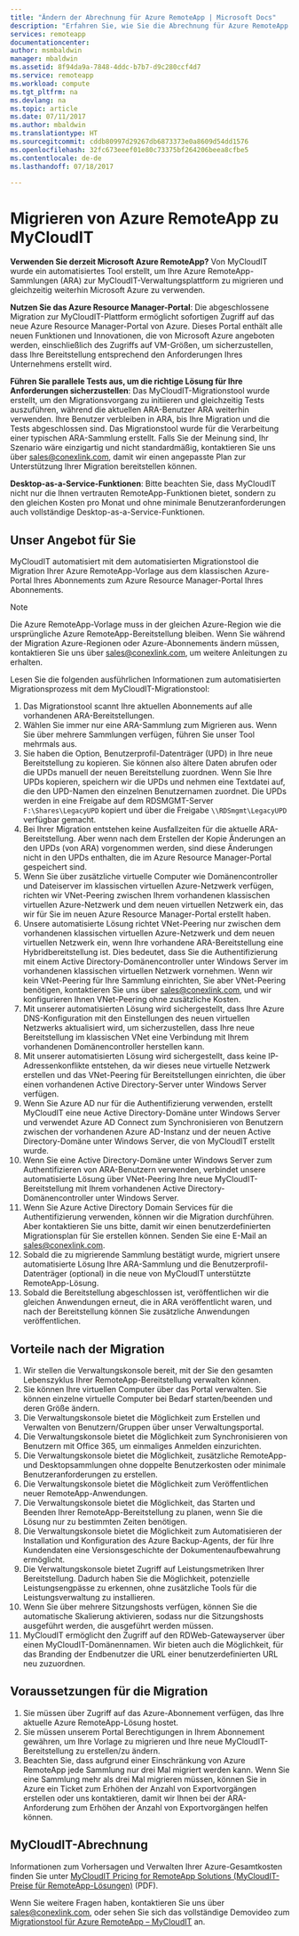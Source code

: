 ```yaml
---
title: "Ändern der Abrechnung für Azure RemoteApp | Microsoft Docs"
description: "Erfahren Sie, wie Sie die Abrechnung für Azure RemoteApp beenden."
services: remoteapp
documentationcenter: 
author: msmbaldwin
manager: mbaldwin
ms.assetid: 8f94da9a-7848-4ddc-b7b7-d9c280ccf4d7
ms.service: remoteapp
ms.workload: compute
ms.tgt_pltfrm: na
ms.devlang: na
ms.topic: article
ms.date: 07/11/2017
ms.author: mbaldwin
ms.translationtype: HT
ms.sourcegitcommit: cddb80997d29267db6873373e0a8609d54dd1576
ms.openlocfilehash: 32fc673eeef01e80c73375bf264206beea8cfbe5
ms.contentlocale: de-de
ms.lasthandoff: 07/18/2017

---
```

# <a name="migrate-from-azure-remoteapp-to-mycloudit"></a>Migrieren von Azure RemoteApp zu MyCloudIT 

**Verwenden Sie derzeit Microsoft Azure RemoteApp?** Von MyCloudIT wurde ein automatisiertes Tool erstellt, um Ihre Azure RemoteApp-Sammlungen (ARA) zur MyCloudIT-Verwaltungsplattform zu migrieren und gleichzeitig weiterhin Microsoft Azure zu verwenden.

**Nutzen Sie das Azure Resource Manager-Portal**: Die abgeschlossene Migration zur MyCloudIT-Plattform ermöglicht sofortigen Zugriff auf das neue Azure Resource Manager-Portal von Azure. Dieses Portal enthält alle neuen Funktionen und Innovationen, die von Microsoft Azure angeboten werden, einschließlich des Zugriffs auf VM-Größen, um sicherzustellen, dass Ihre Bereitstellung entsprechend den Anforderungen Ihres Unternehmens erstellt wird.

**Führen Sie parallele Tests aus, um die richtige Lösung für Ihre Anforderungen sicherzustellen**: Das MyCloudIT-Migrationstool wurde erstellt, um den Migrationsvorgang zu initiieren und gleichzeitig Tests auszuführen, während die aktuellen ARA-Benutzer ARA weiterhin verwenden.  Ihre Benutzer verbleiben in ARA, bis Ihre Migration und die Tests abgeschlossen sind.  Das Migrationstool wurde für die Verarbeitung einer typischen ARA-Sammlung erstellt.  Falls Sie der Meinung sind, Ihr Szenario wäre einzigartig und nicht standardmäßig, kontaktieren Sie uns über [sales@conexlink.com](mailto:sales@conexlink.com), damit wir einen angepasste Plan zur Unterstützung Ihrer Migration bereitstellen können.

**Desktop-as-a-Service-Funktionen**: Bitte beachten Sie, dass MyCloudIT nicht nur die Ihnen vertrauten RemoteApp-Funktionen bietet, sondern zu den gleichen Kosten pro Monat und ohne minimale Benutzeranforderungen auch vollständige Desktop-as-a-Service-Funktionen.

## <a name="what-we-will-do-for-you"></a>Unser Angebot für Sie

MyCloudIT automatisiert mit dem automatisierten Migrationstool die Migration Ihrer Azure RemoteApp-Vorlage aus dem klassischen Azure-Portal Ihres Abonnements zum Azure Resource Manager-Portal Ihres Abonnements.  

> [!NOTE]
> Die Azure RemoteApp-Vorlage muss in der gleichen Azure-Region wie die ursprüngliche Azure RemoteApp-Bereitstellung bleiben.  Wenn Sie während der Migration Azure-Regionen oder Azure-Abonnements ändern müssen, kontaktieren Sie uns über [sales@conexlink.com](mailto:sales@conexlink.com), um weitere Anleitungen zu erhalten.

Lesen Sie die folgenden ausführlichen Informationen zum automatisierten Migrationsprozess mit dem MyCloudIT-Migrationstool:

1. Das Migrationstool scannt Ihre aktuellen Abonnements auf alle vorhandenen ARA-Bereitstellungen.  
2. Wählen Sie immer nur eine ARA-Sammlung zum Migrieren aus.  Wenn Sie über mehrere Sammlungen verfügen, führen Sie unser Tool mehrmals aus.
3. Sie haben die Option, Benutzerprofil-Datenträger (UPD) in Ihre neue Bereitstellung zu kopieren. Sie können also ältere Daten abrufen oder die UPDs manuell der neuen Bereitstellung zuordnen. Wenn Sie Ihre UPDs kopieren, speichern wir die UPDs und nehmen eine Textdatei auf, die den UPD-Namen den einzelnen Benutzernamen zuordnet.  Die UPDs werden in eine Freigabe auf dem RDSMGMT-Server `F:\Shares\LegacyUPD` kopiert und über die Freigabe `\\RDSmgmt\LegacyUPD` verfügbar gemacht. 
4. Bei Ihrer Migration entstehen keine Ausfallzeiten für die aktuelle ARA-Bereitstellung.  Aber wenn nach dem Erstellen der Kopie Änderungen an den UPDs (von ARA) vorgenommen werden, sind diese Änderungen nicht in den UPDs enthalten, die im Azure Resource Manager-Portal gespeichert sind. 
5. Wenn Sie über zusätzliche virtuelle Computer wie Domänencontroller und Dateiserver im klassischen virtuellen Azure-Netzwerk verfügen, richten wir VNet-Peering zwischen Ihrem vorhandenen klassischen virtuellen Azure-Netzwerk und dem neuen virtuellen Netzwerk ein, das wir für Sie im neuen Azure Resource Manager-Portal erstellt haben.
6. Unsere automatisierte Lösung richtet VNet-Peering nur zwischen dem vorhandenen klassischen virtuellen Azure-Netzwerk und dem neuen virtuellen Netzwerk ein, wenn Ihre vorhandene ARA-Bereitstellung eine Hybridbereitstellung ist. Dies bedeutet, dass Sie die Authentifizierung mit einem Active Directory-Domänencontroller unter Windows Server im vorhandenen klassischen virtuellen Netzwerk vornehmen. Wenn wir kein VNet-Peering für Ihre Sammlung einrichten, Sie aber VNet-Peering benötigen, kontaktieren Sie uns über [sales@conexlink.com](mailto:sales@conexlink.com), und wir konfigurieren Ihnen VNet-Peering ohne zusätzliche Kosten.
7. Mit unserer automatisierten Lösung wird sichergestellt, dass Ihre Azure DNS-Konfiguration mit den Einstellungen des neuen virtuellen Netzwerks aktualisiert wird, um sicherzustellen, dass Ihre neue Bereitstellung im klassischen VNet eine Verbindung mit Ihrem vorhandenen Domänencontroller herstellen kann.
8. Mit unserer automatisierten Lösung wird sichergestellt, dass keine IP-Adressenkonflikte entstehen, da wir dieses neue virtuelle Netzwerk erstellen und das VNet-Peering für Bereitstellungen einrichten, die über einen vorhandenen Active Directory-Server unter Windows Server verfügen.
9. Wenn Sie Azure AD nur für die Authentifizierung verwenden, erstellt MyCloudIT eine neue Active Directory-Domäne unter Windows Server und verwendet Azure AD Connect zum Synchronisieren von Benutzern zwischen der vorhandenen Azure AD-Instanz und der neuen Active Directory-Domäne unter Windows Server, die von MyCloudIT erstellt wurde.
10. Wenn Sie eine Active Directory-Domäne unter Windows Server zum Authentifizieren von ARA-Benutzern verwenden, verbindet unsere automatisierte Lösung über VNet-Peering Ihre neue MyCloudIT-Bereitstellung mit Ihrem vorhandenen Active Directory-Domänencontroller unter Windows Server.
11. Wenn Sie Azure Active Directory Domain Services für die Authentifizierung verwenden, können wir die Migration durchführen. Aber kontaktieren Sie uns bitte, damit wir einen benutzerdefinierten Migrationsplan für Sie erstellen können.  Senden Sie eine E-Mail an [sales@conexlink.com](mailto:sales@conexlink.com). 
12. Sobald die zu migrierende Sammlung bestätigt wurde, migriert unsere automatisierte Lösung Ihre ARA-Sammlung und die Benutzerprofil-Datenträger (optional) in die neue von MyCloudIT unterstützte RemoteApp-Lösung.
13. Sobald die Bereitstellung abgeschlossen ist, veröffentlichen wir die gleichen Anwendungen erneut, die in ARA veröffentlicht waren, und nach der Bereitstellung können Sie zusätzliche Anwendungen veröffentlichen.

## <a name="post-migration-benefits"></a>Vorteile nach der Migration

1. Wir stellen die Verwaltungskonsole bereit, mit der Sie den gesamten Lebenszyklus Ihrer RemoteApp-Bereitstellung verwalten können.
2. Sie können Ihre virtuellen Computer über das Portal verwalten.  Sie können einzelne virtuelle Computer bei Bedarf starten/beenden und deren Größe ändern.
3. Die Verwaltungskonsole bietet die Möglichkeit zum Erstellen und Verwalten von Benutzern/Gruppen über unser Verwaltungsportal.
4. Die Verwaltungskonsole bietet die Möglichkeit zum Synchronisieren von Benutzern mit Office 365, um einmaliges Anmelden einzurichten.
5. Die Verwaltungskonsole bietet die Möglichkeit, zusätzliche RemoteApp- und Desktopsammlungen ohne doppelte Benutzerkosten oder minimale Benutzeranforderungen zu erstellen. 
6. Die Verwaltungskonsole bietet die Möglichkeit zum Veröffentlichen neuer RemoteApp-Anwendungen.
7. Die Verwaltungskonsole bietet die Möglichkeit, das Starten und Beenden Ihrer RemoteApp-Bereitstellung zu planen, wenn Sie die Lösung nur zu bestimmten Zeiten benötigen.
8. Die Verwaltungskonsole bietet die Möglichkeit zum Automatisieren der Installation und Konfiguration des Azure Backup-Agents, der für Ihre Kundendaten eine Versionsgeschichte der Dokumentenaufbewahrung ermöglicht.
9. Die Verwaltungskonsole bietet Zugriff auf Leistungsmetriken Ihrer Bereitstellung.  Dadurch haben Sie die Möglichkeit, potenzielle Leistungsengpässe zu erkennen, ohne zusätzliche Tools für die Leistungsverwaltung zu installieren.
10. Wenn Sie über mehrere Sitzungshosts verfügen, können Sie die automatische Skalierung aktivieren, sodass nur die Sitzungshosts ausgeführt werden, die ausgeführt werden müssen.
11. MyCloudIT ermöglicht den Zugriff auf den RDWeb-Gatewayserver über einen MyCloudIT-Domänennamen.  Wir bieten auch die Möglichkeit, für das Branding der Endbenutzer die URL einer benutzerdefinierten URL neu zuzuordnen.

## <a name="prerequisites-for-migration"></a>Voraussetzungen für die Migration

1. Sie müssen über Zugriff auf das Azure-Abonnement verfügen, das Ihre aktuelle Azure RemoteApp-Lösung hostet.
2. Sie müssen unserem Portal Berechtigungen in Ihrem Abonnement gewähren, um Ihre Vorlage zu migrieren und Ihre neue MyCloudIT-Bereitstellung zu erstellen/zu ändern.
3. Beachten Sie, dass aufgrund einer Einschränkung von Azure RemoteApp jede Sammlung nur drei Mal migriert werden kann.  Wenn Sie eine Sammlung mehr als drei Mal migrieren müssen, können Sie in Azure ein Ticket zum Erhöhen der Anzahl von Exportvorgängen erstellen oder uns kontaktieren, damit wir Ihnen bei der ARA-Anforderung zum Erhöhen der Anzahl von Exportvorgängen helfen können.

## <a name="mycloudit-billing"></a>MyCloudIT-Abrechnung

Informationen zum Vorhersagen und Verwalten Ihrer Azure-Gesamtkosten finden Sie unter [MyCloudIT Pricing for RemoteApp Solutions (MyCloudIT-Preise für RemoteApp-Lösungen)](https://mcitdocuments.blob.core.windows.net/terms/MyCloudIT_Pricing_Overview.pdf) (PDF).

Wenn Sie weitere Fragen haben, kontaktieren Sie uns über [sales@conexlink.com](mailto:sales@conexlink.com), oder sehen Sie sich das vollständige Demovideo zum [Migrationstool für Azure RemoteApp – MyCloudIT](https://www.youtube.com/watch?v=YQ_1F-JeeLM&t=482s) an. 


